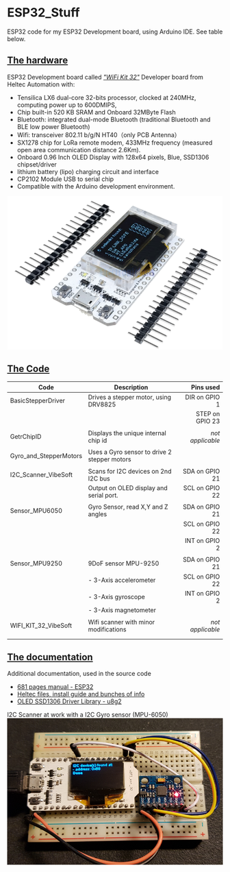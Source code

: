 # ESP32_Stuff
ESP32 code for my ESP32 Development board, using Arduino IDE. See table below.


## [The hardware](https://www.aliexpress.com/item/32842293108.html?spm=a2g0s.9042311.0.0.27424c4dVgt86e)
ESP32 Development board called *["WiFi Kit 32"](https://heltec.org/project/wifi-kit-32/)* Developer board from Heltec Automation with:
- Tensilica LX6 dual-core 32-bits processor, clocked at 240MHz, computing power up to 600DMIPS,
- Chip built-in 520 KB SRAM and Onboard 32MByte Flash
- Bluetooth: integrated dual-mode Bluetooth (traditional Bluetooth and BLE low power Bluetooth)
- Wifi: transceiver 802.11 b/g/N HT40（only PCB Antenna）
- SX1278 chip for LoRa remote modem, 433MHz frequency (measured open area communication distance 2.6Km).
- Onboard 0.96 Inch OLED Display with 128x64 pixels, Blue, SSD1306 chipset/driver
- lithium battery (lipo) charging circuit and interface
- CP2102 Module USB to serial chip 
- Compatible with the Arduino development environment.


![](https://raw.githubusercontent.com/Vinz68/ESP32_Stuff/master/resources/WiFi_Kit_32.png "WIFI KIT 32 Developer Board")


## [The Code]()

| Code                    | Description                                   | Pins used        |
| ----------------------- | --------------------------------------------- | ----------------:|
| BasicStepperDriver      | Drives a stepper motor, using DRV8825         | DIR on GPIO 1    |
|                         |                                               | STEP on GPIO 23  |
|  |  |
| GetrChipID              | Displays the unique internal chip id          | *not applicable* |
|  |  |
| Gyro_and_StepperMotors  | Uses a Gyro sensor to drive 2 stepper motors  |                  |
|  |  |
| I2C_Scanner_VibeSoft    | Scans for I2C devices on 2nd I2C bus          | SDA on GPIO 21   |
|                         | Output on OLED display and serial port.       | SCL on GPIO 22   |
|  |  | 
| Sensor_MPU6050          | Gyro Sensor, read X,Y and Z angles            | SDA on GPIO 21   |
|  || SCL on GPIO 22   | 
|  || INT on GPIO 2   | 
|  |  |
| Sensor_MPU9250          |  9DoF sensor MPU-9250                         | SDA on GPIO 21  |
|                         |  - 3-Axis accelerometer                       | SCL on GPIO 22  |
|                         |  - 3-Axis gyroscope                           | INT on GPIO 2   |
|                         |  - 3-Axis magnetometer                        |                 |
|  |  |
| WIFI_KIT_32_VibeSoft    | Wifi scanner with minor modifications         | *not applicable* |
|  |  |
|  |  | 

## [The documentation](https://www.amazon.com/gp/product/B07DKD79Y9/ref=od_aui_detailpages02?ie=UTF8&psc=1)
Additional documentation, used in the source code
- [681 pages manual - ESP32](https://www.espressif.com/sites/default/files/documentation/esp32_technical_reference_manual_en.pdf)
- [Heltec files, install guide and bunches of info](https://github.com/Heltec-Aaron-Lee/WiFi_Kit_series)
- [OLED SSD1306 Driver Library - u8g2](https://github.com/olikraus/u8g2)


I2C Scanner at work with a I2C Gyro sensor (MPU-6050)
![I2C Scanner with a I2C Gyro sensor (MPU-6050](https://raw.githubusercontent.com/Vinz68/ESP32_Stuff/master/resources/I2C_Scanner.png "I2C Scanner with a I2C Gyro sensor (MPU-6050)")


